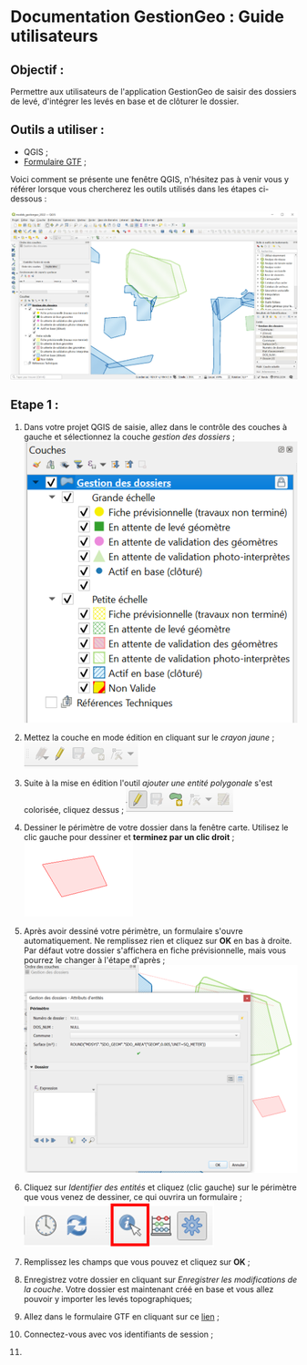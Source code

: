 # Documentation GestionGeo : Guide utilisateurs

## Objectif : 
Permettre aux utilisateurs de l'application GestionGeo de saisir des dossiers de levé, d'intégrer les levés en base et de clôturer le dossier.

## Outils a utiliser :
- QGIS ;
- [Formulaire GTF](https://gtf.lillemetropole.fr/extraction/login) ;  
  
Voici comment se présente une fenêtre QGIS, n'hésitez pas à venir vous y référer lorsque vous chercherez les outils utilisés dans les étapes ci-dessous :

![Fenêtre QGIS](image/fenetre_qgis.PNG)

## Etape 1 :
1. Dans votre projet QGIS de saisie, allez dans le contrôle des couches à gauche et sélectionnez la couche *gestion des dossiers* ;  
![Sélection de la couche gestion_des_dossiers](image/etape1_selection_couche_gestion_des_dossiers.PNG)

2. Mettez la couche en mode édition en cliquant sur le *crayon jaune* ;
![Mise en édition de la couche](image/etape2_mise_edition_de_la_couche.PNG)

3. Suite à la mise en édition l'outil *ajouter une entité polygonale* s'est colorisée, cliquez dessus ;
![Ajouter un polygone](image/etape3_outil_dessin.PNG)

4. Dessiner le périmètre de votre dossier dans la fenêtre carte. Utilisez le clic gauche pour dessiner et **terminez par un clic droit** ;
![Dessiner un polygone](image/etape4_dessiner_un_poygone.PNG)

5. Après avoir dessiné votre périmètre, un formulaire s'ouvre automatiquement. Ne remplissez rien et cliquez sur **OK** en bas à droite. Par défaut votre dossier s'affichera en fiche prévisionnelle, mais vous pourrez le changer à l'étape d'après ;
![Formulaire partie 1](image/etape5_formulaire_partie1.PNG)

6. Cliquez sur *Identifier des entités* et cliquez (clic gauche) sur le périmètre que vous venez de dessiner, ce qui ouvrira un formulaire ;
![Formulaire partie 2](image/etape6_formulaire_partie2.PNG)

7. Remplissez les champs que vous pouvez et cliquez sur **OK** ;


8. Enregistrez votre dossier en cliquant sur *Enregistrer les modifications de la couche*. Votre dossier est maintenant créé en base et vous allez pouvoir y importer les levés topographiques;


9. Allez dans le formulaire GTF en cliquant sur ce [lien](https://gtf.lillemetropole.fr/extraction/login) ;


10. Connectez-vous avec vos identifiants de session ;


11. 